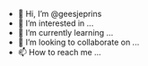 - 👋 Hi, I’m @geesjeprins
- 👀 I’m interested in ...
- 🌱 I’m currently learning ...
- 💞️ I’m looking to collaborate on ...
- 📫 How to reach me ...

<!---
geesjeprins/geesjeprins is a ✨ special ✨ repository because its `README.md` (this file) appears on your GitHub profile.
You can click the Preview link to take a look at your changes.
--->
